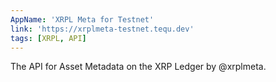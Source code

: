 ```yaml
---
AppName: 'XRPL Meta for Testnet'
link: 'https://xrplmeta-testnet.tequ.dev'
tags: [XRPL, API]
---
```


The API for Asset Metadata on the XRP Ledger by @xrplmeta.
